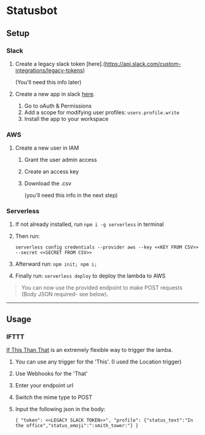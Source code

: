 # Statusbot

## Setup
### Slack
1. Create a legacy slack token [here].(https://api.slack.com/custom-integrations/legacy-tokens)

    (You'll need this info later)
1. Create a new app in slack [here](https://api.slack.com/apps).
    1. Go to oAuth & Permissions
    1. Add a scope for modifying user profiles: `users.profile.write`
    1. Install the app to your workspace

### AWS
1. Create a new user in IAM
    1. Grant the user admin access
    1. Create an access key
    1. Download the .csv

        (you'll need this info in the next step)

### Serverless
1. If not already installed, run `npm i -g serverless` in terminal
1. Then run:

    `serverless config credentials --provider aws --key <<KEY FROM CSV>> --secret <<SECRET FROM CSV>>`
1. Afterward run: `npm init; npm i;`
1. Finally run: `serverless deploy` to deploy the lambda to AWS

> You can now use the provided endpoint to make POST requests (Body JSON required- see below).

---
## Usage
### IFTTT
[If This Than That](https://ifttt.com/) is an extremely flexible way to trigger the lamba.
1. You can use any trigger for the 'This'. (I used the Location trigger)
1. Use Webhooks for the 'That'
  1. Enter your endpoint url
  1. Switch the mime type to POST
  1. Input the following json in the body:

      `{ "token": <<LEGACY SLACK TOKEN>>", "profile": {"status_text":"In the office","status_emoji":":smith_tower:"} }`
